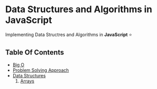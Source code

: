 # **Data Structures and Algorithms in JavaScript**

Implementing Data Structres and Algorithms in **JavaScript** ⭐

## Table Of Contents

* [Big O](https://github.com/ayushbali/JavaScript-DataStructures-and-Algorithms/tree/main/Big%20O)
* [Problem Solving Approach](https://github.com/ayushbali/JavaScript-DataStructures-and-Algorithms/tree/main/Problem%20solving%20tips)
* [Data Structures]()
  1. [Arrays](https://github.com/ayushbali/JavaScript-DataStructures-and-Algorithms/tree/main/Data%20Structures/Arrays)